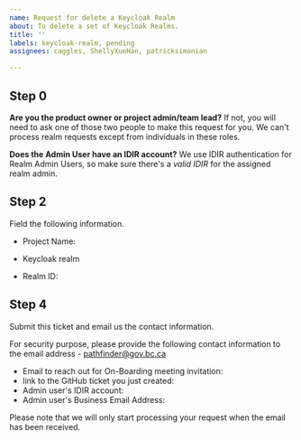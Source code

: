 ```yaml
---
name: Request for delete a Keycloak Realm
about: To delete a set of Keycloak Realms.
title: ''
labels: keycloak-realm, pending
assignees: caggles, ShellyXueHan, patricksimonian

---
```


## Step 0
**Are you the product owner or project admin/team lead?**
If not, you will need to ask one of those two people to make this request for you. 
We can't process realm requests except from individuals in these roles.

**Does the Admin User have an IDIR account?**
We use IDIR authentication for Realm Admin Users, so make sure there's a *valid IDIR* for the assigned realm admin.  


## Step 2
Field the following information.

* Project Name: 


*  Keycloak realm
  - Realm ID: 


## Step 4
Submit this ticket and email us the contact information.

For security purpose, please provide the following contact information to the email address - pathfinder@gov.bc.ca

* Email to reach out for On-Boarding meeting invitation:
* link to the GitHub ticket you just created: 
* Admin user's IDIR account: 
* Admin user's Business Email Address: 

Please note that we will only start processing your request when the email has been received.
